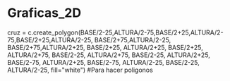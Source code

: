 # Graficas_2D

cruz = c.create_polygon(BASE/2-25,ALTURA/2-75,BASE/2+25,ALTURA/2-75,BASE/2+25,ALTURA/2-25, BASE/2+75,ALTURA/2-25, BASE/2+75,ALTURA/2+25, BASE/2+25, ALTURA/2+25, BASE/2+25, ALTURA/2+75, BASE/2-25, ALTURA/2+75, BASE/2-25, ALTURA/2+25, BASE/2-75, ALTURA/2+25, BASE/2-75, ALTURA/2-25, BASE/2-25, ALTURA/2-25, fill="white")
#Para hacer poligonos 
